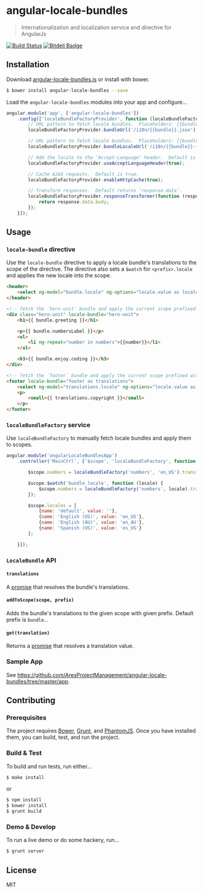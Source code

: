 # angular-locale-bundles

> Internationalization and localization service and directive for AngularJs

[![Build Status](https://travis-ci.org/AresProjectManagement/angular-locale-bundles.png?branch=master)](https://travis-ci.org/AresProjectManagement/angular-locale-bundles)
[![Bitdeli Badge](https://d2weczhvl823v0.cloudfront.net/AresProjectManagement/angular-locale-bundles/trend.png)](https://bitdeli.com/free "Bitdeli Badge")

## Installation

Download [angular-locale-bundles.js](https://github.com/AresProjectManagement/angular-locale-bundles/blob/master/src/angular-locale-bundles.js) or install with bower.

```bash
$ bower install angular-locale-bundles --save
```

Load the `angular-locale-bundles` modules into your app and configure...

```javascript
angular.module('app', ['angular-locale-bundles'])
    .config(['localeBundleFactoryProvider', function (localeBundleFactoryProvider) {
        // URL pattern to fetch locale bundles.  Placeholders: {{bundle}}
        localeBundleFactoryProvider.bundleUrl('/i18n/{{bundle}}.json');

        // URL pattern to fetch locale bundles.  Placeholders: {{bundle}} and {{locale}}
        localeBundleFactoryProvider.bundleLocaleUrl('/i18n/{{bundle}}-{{locale}}.json');

        // Add the locale to the 'Accept-Language' header.  Default is true.
        localeBundleFactoryProvider.useAcceptLanguageHeader(true);

        // Cache AJAX requests.  Default is true.
        localeBundleFactoryProvider.enableHttpCache(true);

        // Transform responses.  Default returns 'response.data'.
        localeBundleFactoryProvider.responseTransformer(function (response) {
            return response.data.body;
        });
    }]);
```

## Usage

### `locale-bundle` directive

Use the `locale-bundle` directive to apply a locale bundle's translations to the scope of the directive.  The directive also
sets a `$watch` for `<prefix>.locale` and applies the new locale into the scope.

```html
<header>
    <select ng-model="bundle.locale" ng-options="locale.value as locale.name for locale in locales"></select>
</header>

<!-- fetch the `hero-unit` bundle and apply the current scope prefixed with `bundle.` (default) -->
<div class="hero-unit" locale-bundle="hero-unit">
    <h1>{{ bundle.greeting }}</h1>

    <p>{{ bundle.numbersLabel }}</p>
    <ul>
        <li ng-repeat="number in numbers">{{number}}</li>
    </ul>

    <h3>{{ bundle.enjoy.coding }}</h3>
</div>

<!-- fetch the `footer` bundle and apply the current scope prefixed with `translations.` -->
<footer locale-bundle="footer as translations">
    <select ng-model="translations.locale" ng-options="locale.value as locale.name for locale in locales"></select>
    <p>
        <small>{{ translations.copyright }}</small>
    </p>
</footer>

```

### `localeBundleFactory` service

Use `localeBundleFactory` to manually fetch locale bundles and apply them to scopes.

```javascript
angular.module('angularLocaleBundlesApp')
    .controller('MainCtrl', ['$scope', 'localeBundleFactory', function ($scope, localeBundleFactory) {

        $scope.numbers = localeBundleFactory('numbers', 'en_US').translations;

        $scope.$watch('bundle.locale', function (locale) {
            $scope.numbers = localeBundleFactory('numbers', locale).translations;
        });

        $scope.locales = [
            {name: 'default', value: ''},
            {name: 'English (US)', value: 'en_US'},
            {name: 'English (AU)', value: 'en_AU'},
            {name: 'Spanish (US)', value: 'es_US'}
        ];

    }]);
```

### `LocaleBundle` API

#### `translations`
A [promise](http://docs.angularjs.org/api/ng.$q) that resolves the bundle's translations.

#### `addToScope(scope, prefix)`
Adds the bundle's translations to the given scope with given prefix.  Default prefix is `bundle.`.

#### `get(translation)`
Returns a [promise](http://docs.angularjs.org/api/ng.$q) that resolves a translation value.

### Sample App

See https://github.com/AresProjectManagement/angular-locale-bundles/tree/master/app.

## Contributing

### Prerequisites

The project requires [Bower](http://bower.io), [Grunt](http://gruntjs.com), and [PhantomJS](http://phantomjs.org).  Once you have installed them, you can build, test, and run the project.

### Build & Test

To build and run tests, run either...

```bash
$ make install
```

or

```bash
$ npm install
$ bower install
$ grunt build
```

### Demo & Develop

To run a live demo or do some hackery, run...

```bash
$ grunt server
```

## License

MIT
